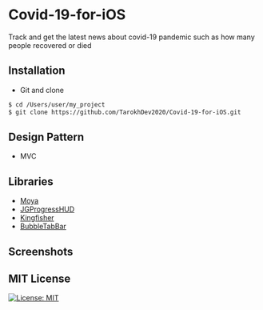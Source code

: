 # Covid-19-for-iOS
Track and get the latest news about covid-19 pandemic such as how many people recovered or died

## Installation ##
* Git and clone <br/>
```bash
$ cd /Users/user/my_project
$ git clone https://github.com/TarokhDev2020/Covid-19-for-iOS.git
```

## Design Pattern ##
* MVC

## Libraries ##
* [Moya](https://github.com/Moya/Moya)
* [JGProgressHUD](https://github.com/JonasGessner/JGProgressHUD)
* [Kingfisher](https://github.com/onevcat/Kingfisher)
* [BubbleTabBar](https://github.com/Cuberto/bubble-icon-tabbar)

## Screenshots ##


## MIT License ##
[![License: MIT](https://img.shields.io/badge/License-MIT-yellow.svg)](https://opensource.org/licenses/MIT)
